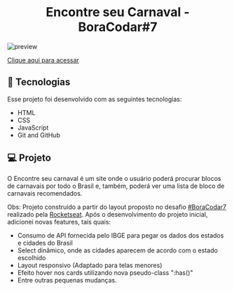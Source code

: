 <h1 align="center"> Encontre seu Carnaval - BoraCodar#7 </h1>

![preview](./.github/preview.png)

[Clique aqui para acessar](https://maik-emanoel.github.io/find-your-carnival/)

## 🚀 Tecnologias

Esse projeto foi desenvolvido com as seguintes tecnologias:

- HTML
- CSS
- JavaScript
- Git and GitHub

## 💻 Projeto

O Encontre seu carnaval é um site onde o usuário poderá procurar blocos de carnavais por todo o Brasil e, também, poderá ver uma lista de bloco de carnavais recomendados. <br>

Obs: Projeto construído a partir do layout proposto no desafio [#BoraCodar7](https://boracodar.dev/) realizado pela [Rocketseat](https://rocketseat.com.br).
Após o desenvolvimento do projeto inicial, adicionei novas features, tais quais:

- Consumo de API fornecida pelo IBGE para pegar os dados dos estados e cidades do Brasil
- Select dinâmico, onde as cidades aparecem de acordo com o estado escolhido
- Layout responsivo (Adaptado para telas menores)
- Efeito hover nos cards utilizando nova pseudo-class ":has()"
- Entre outras pequenas mudanças.